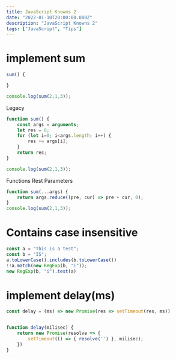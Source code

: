 ```yaml
---
title: JavaScript Knowns 2
date: "2022-01-10T20:00:00.000Z"
description: "JavaScript Knowns 2"
tags: ["JavaScript", "Tips"]
---
```


# implement sum
```js
sum() {

}

console.log(sum(2,1,3));
```

Legacy
```js
function sum() {
    const args = arguments;
    let res = 0;
    for (let i=0; i<args.length; i++) {
        res += args[i];
    }
    return res;
}

console.log(sum(2,1,3));
```

Functions Rest Parameters
```js
function sum(...args) {
    return args.reduce((pre, cur) => pre + cur, 0);
}
console.log(sum(2,1,3));
```

# Contains case insensitive
```js
const a = "This is a test";
const b = "IS";
a.toLowerCase().includes(b.toLowerCase())
!!a.match(new RegExp(b, "i"));
new RegExp(b, "i").test(a)
```

# implement delay(ms)
```js
const delay = (ms) => new Promise(res => setTimeout(res, ms))


function delay(milisec) {
    return new Promise(resolve => {
        setTimeout(() => { resolve('') }, milisec);
    })
}
```